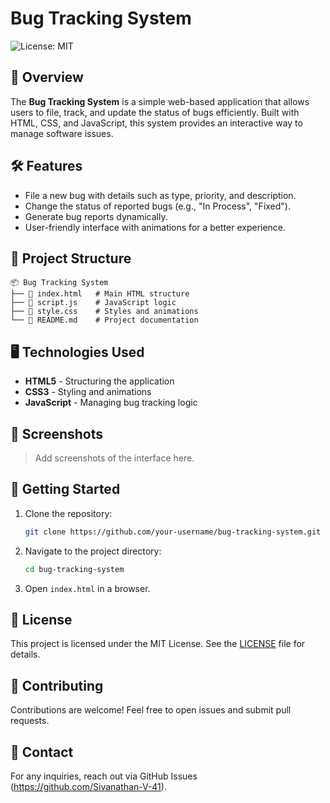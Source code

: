 # Bug Tracking System

![License: MIT](https://img.shields.io/badge/License-MIT-yellow.svg)

## 🚀 Overview
The **Bug Tracking System** is a simple web-based application that allows users to file, track, and update the status of bugs efficiently. Built with HTML, CSS, and JavaScript, this system provides an interactive way to manage software issues.

## 🛠️ Features
- File a new bug with details such as type, priority, and description.
- Change the status of reported bugs (e.g., "In Process", "Fixed").
- Generate bug reports dynamically.
- User-friendly interface with animations for a better experience.

## 📂 Project Structure
```
📦 Bug Tracking System
├── 📄 index.html   # Main HTML structure
├── 📄 script.js    # JavaScript logic
├── 📄 style.css    # Styles and animations
└── 📄 README.md    # Project documentation
```

## 🖥️ Technologies Used
- **HTML5** - Structuring the application
- **CSS3** - Styling and animations
- **JavaScript** - Managing bug tracking logic

## 📸 Screenshots
> Add screenshots of the interface here.

## 🚀 Getting Started
1. Clone the repository:
   ```bash
   git clone https://github.com/your-username/bug-tracking-system.git
   ```
2. Navigate to the project directory:
   ```bash
   cd bug-tracking-system
   ```
3. Open `index.html` in a browser.

## 📜 License
This project is licensed under the MIT License. See the [LICENSE](LICENSE) file for details.

## 🤝 Contributing
Contributions are welcome! Feel free to open issues and submit pull requests.

## 📧 Contact
For any inquiries, reach out via GitHub Issues (https://github.com/Sivanathan-V-41).

